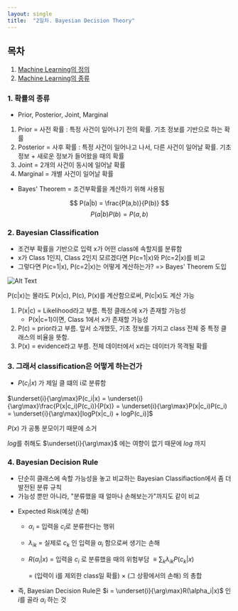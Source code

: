 ```yaml
---
layout: single
title:  "2일차. Bayesian Decision Theory"
---
```


## 목차

1. [Machine Learning의 정의](#1.-Machine-Learning의-정의)
2. [Machine Learning의 종류](#2024-12-25-ML1)


### 1. 확률의 종류
- Prior, Posterior, Joint, Marginal

1. Prior = 사전 확률 : 특정 사건이 일어나기 전의 확률. 기초 정보를 기반으로 하는 확률
2. Posterior = 사후 확률 : 특정 사건이 일어나고 나서, 다른 사건이 일어날 확률. 기초 정보 + 새로운 정보가 들어왔을 때의 확률
3. Joint = 2개의 사건이 동시에 일어날 확률
4. Marginal = 개별 사건이 일어날 확률

- Bayes' Theorem = 조건부확률을 계산하기 위해 사용됨

$$ P(a|b) = \frac{P(a,b)}{P(b)} $$
$$ P(a|b)P(b) = P(a,b) $$





### 2. Bayesian Classification
- 조건부 확률을 기반으로 입력 x가 어떤 class에 속할지를 분류함
- x가 Class 1인지, Class 2인지 모르겠다면 P(c=1|x)와 P(c=2|x)를 비교
- 그렇다면 P(c=1|x), P(c=2|x)는 어떻게 계산하는가? => Bayes' Theorem 도입

![Alt Text](assets/2025-01-21-ML2/image.jpg)

P(c|x)는 몰라도 P(x|c), P(c), P(x)를 계산함으로써, P(c|x)도 계산 가능
1. P(x|c) = Likelihood라고 부름. 특정 클래스에 x가 존재할 가능성
    - P(x|c=1)이면, Class 1에서 x가 존재할 가능성
2. P(c) = prior라고 부름. 앞서 소개했듯, 기초 정보를 가지고 class 전체 중 특정 클래스의 비율을 뜻함.
3. P(x) = evidence라고 부름. 전체 데이터에서 x라는 데이터가 목격될 확률

### 3. 그래서 classification은 어떻게 하는건가
- $P(c_i|x)$ 가 제일 클 떄의 i로 분류함

$\underset{i}{\arg\max}P(c_i|x) = \underset{i}{\arg\max}\frac{P(x|c_i)P(c_i)}{P(x)} = \underset{i}{\arg\max}P(x|c_i)P(c_i) = \underset{i}{\arg\max}[logP(x|c_i) + logP(c_i)]$

$P(x)$ 가 공통 분모이기 때문에 소거

$log$를 취해도 $\underset{i}{\arg\max}$ 에는 여향이 없기 때문에 $log$ 까지

### 4. Bayesian Decision Rule
- 단순히 클래스에 속할 가능성을 놓고 비교하는 Bayesian Classifiaction에서 좀 더 발전된 분류 규칙
- 가능성 뿐만 아니라, "분류했을 때 얼마나 손해보는가"까지도 같이 비교

* Expected Risk(예상 손해)
    * $\alpha_i$ = 입력을 $c_i$로 분류한다는 행위
    * $\lambda_{ik}$ = 실제로 $c_k$ 인 입력을 $\alpha_i$ 함으로써 생기는 손해
    * $R(\alpha_i|x)$ = 입력을 $c_i$ 로 분류했을 때의 위험부담 $\equiv \sum_k \lambda_{ik}P(c_k|x)$ 
        
        = (입력이 i를 제외한 class일 확률) $\times$ (그 상황에서의 손해) 의 총합

- 즉, Bayesian Decision Rule은 $i = \underset{i}{\arg\max}R(\alpha_i|x)$ 인 $i$를 골라 $\alpha_i$ 하는 것

